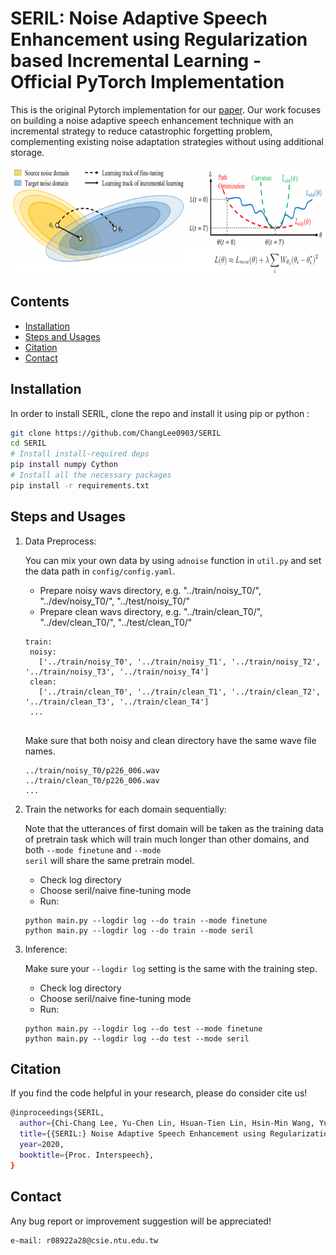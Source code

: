 # SERIL: Noise Adaptive Speech Enhancement using Regularization based Incremental Learning - Official PyTorch Implementation
This is the original Pytorch implementation for our [paper](https://arxiv.org/abs/2005.11760). Our work focuses on building a noise adaptive speech enhancement technique with an incremental strategy to reduce catastrophic forgetting problem, complementing existing noise adaptation strategies without using additional storage.

<p>
  <img src="img/image.PNG"/width="700" height="172">
</p>
  
## Contents
- [Installation](#installation)
- [Steps and Usages](#steps-and-usages)
- [Citation](#citation)
- [Contact](#contact)

## Installation
In order to install SERIL, clone the repo and install it using
pip or python :
```bash
git clone https://github.com/ChangLee0903/SERIL
cd SERIL
# Install install-required deps
pip install numpy Cython
# Install all the necessary packages
pip install -r requirements.txt
```

## Steps and Usages
1. Data Preprocess:

   You can mix your own data by using <code>adnoise</code> function in <code>util.py</code> and set the data path in <code>config/config.yaml</code>.
    - Prepare noisy wavs directory, e.g. "../train/noisy_T0/", "../dev/noisy_T0/", "../test/noisy_T0/"
    - Prepare clean wavs directory, e.g. "../train/clean_T0/", "../dev/clean_T0/", "../test/clean_T0/"
   <pre><code>train: 
    noisy:
      ['../train/noisy_T0', '../train/noisy_T1', '../train/noisy_T2', '../train/noisy_T3', '../train/noisy_T4']
    clean:
      ['../train/clean_T0', '../train/clean_T1', '../train/clean_T2', '../train/clean_T3', '../train/clean_T4']
    ...
    </code></pre>
   
   Make sure that both noisy and clean directory have the same wave file names. 
   <pre><code>../train/noisy_T0/p226_006.wav
   ../train/clean_T0/p226_006.wav
   ...</code></pre>
    

2. Train the networks for each domain sequentially:

   Note that the utterances of first domain will be taken as the training data of pretrain task which will train much longer than other domains, and both <code>--mode finetune</code> and <code>--mode seril</code> will share the same pretrain model.
    - Check log directory
    - Choose seril/naive fine-tuning mode
    - Run:
   <pre><code>python main.py --logdir log --do train --mode finetune
   python main.py --logdir log --do train --mode seril
   </code></pre>
 
3. Inference:

    Make sure your <code>--logdir log</code> setting is the same with the training step.    
    - Check log directory
    - Choose seril/naive fine-tuning mode
    - Run:
    <pre><code>python main.py --logdir log --do test --mode finetune
   python main.py --logdir log --do test --mode seril</code></pre>
    
    
## Citation
If you find the code helpful in your research, please do consider cite us!
```bash
@inproceedings{SERIL,
  author={Chi-Chang Lee, Yu-Chen Lin, Hsuan-Tien Lin, Hsin-Min Wang, Yu Tsao},
  title={{SERIL:} Noise Adaptive Speech Enhancement using Regularization-based Incremental Learning},
  year=2020,
  booktitle={Proc. Interspeech},
}
```

## Contact
Any bug report or improvement suggestion will be appreciated!
```bash
e-mail: r08922a28@csie.ntu.edu.tw
```
